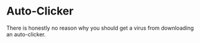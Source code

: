 # Auto-Clicker
There is honestly no reason why you should get a virus from downloading an auto-clicker.
